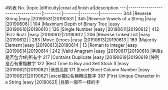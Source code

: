 #列表
No. |topic                              |difficulty|creat at|finish at|description
---:|-----------------------------------|:--------:|--------|---------|-----------
344 |Reverse String                     |easy      |20190531|20190531 |
345 |Reverse Vowels of a String         |easy      |20190606|         |
104 |Maximum Depth of Binary Tree       |easy      |20190610|20190610 |
136 |Single Number                      |easy      |20190611|20190612 |
412 |Fizz Buzz                          |easy      |20190612|20190612 |
206 |Reverse Linked List                |easy      |20190612|         |
283 |Move Zeroes                        |easy      |20190613|20190613 |
169 |Majority Element                   |easy      |20190613|20190614 |
13  |Roman to Integer                   |easy      |20190614|20190614 |
242 |Valid Anagram                      |easy      |20190617|20190618 |字串s是否包含t的所有字
217 |Contains Duplicate                 |easy      |20190619|20190619 |陣列是否有重複數字
122 |Best Time to Buy and Sell Stock II |easy      |20190621|20190621 |低買高賣
171 |Excel Sheet Column Number          |easy      |20190621|20190621 |excel欄位名稱轉成數字
387 |First Unique Character in a String |easy      |20190621|         |找第一個不一樣的字
